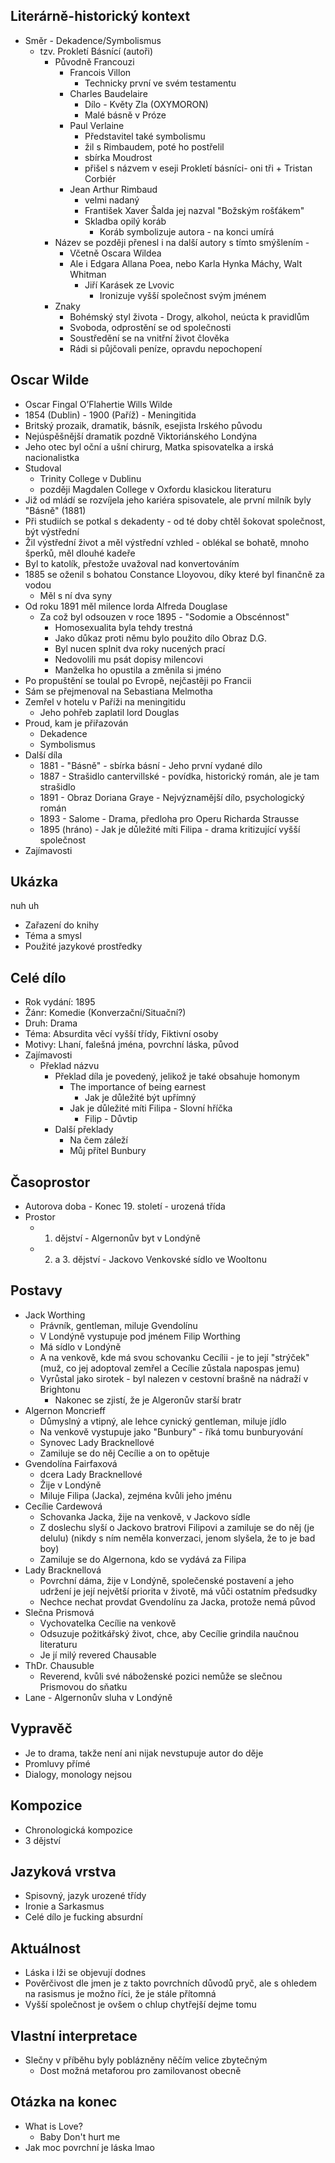 ## Literárně-historický kontext
- Směr - Dekadence/Symbolismus
	- tzv. Prokletí Básnící (autoři)
		- Původně Francouzi
			- Francois Villon
				- Technicky první ve svém testamentu
			- Charles Baudelaire
				- Dílo - Květy Zla (OXYMORON)
				- Malé básně v Próze
			- Paul Verlaine
				- Představitel také symbolismu
				- žil s Rimbaudem, poté ho postřelil
				- sbírka Moudrost
				- přišel s názvem v eseji Prokletí básníci- oni tři + Tristan Corbiér
			- Jean Arthur Rimbaud
				- velmi nadaný
				- František Xaver Šalda jej nazval "Božským rošťákem"
				- Skladba opilý koráb
					- Koráb symbolizuje autora - na konci umírá
		- Název se později přenesl i na další autory s tímto smýšlením - 
			- Včetně Oscara Wildea
			- Ale i Edgara Allana Poea, nebo Karla Hynka Máchy, Walt Whitman
				- Jiří Karásek ze Lvovic
					- Ironizuje vyšší společnost svým jménem
		- Znaky
			- Bohémský styl života  - Drogy, alkohol, neúcta k pravidlům
			- Svoboda, odprostění se od společnosti
			- Soustředění se na vnitřní život člověka
			- Rádi si půjčovali peníze, opravdu nepochopení

## Oscar Wilde
- Oscar Fingal O’Flahertie Wills Wilde
- 1854 (Dublin) - 1900 (Paříž) - Meningitida
- Britský prozaik, dramatik, básník, esejista Irského původu
- Nejúspěšnější dramatik pozdně Viktoriánského Londýna
- Jeho otec byl oční a ušní chirurg, Matka spisovatelka a irská nacionalistka
- Studoval 
	- Trinity College v Dublinu
	- později Magdalen College v Oxfordu klasickou literaturu
- Již od mládí se rozvíjela jeho kariéra spisovatele, ale první milník byly "Básně" (1881)
- Při studiích se potkal s dekadenty - od té doby chtěl šokovat společnost, být výstřední
- Žil výstřední život a měl výstřední vzhled - oblékal se bohatě, mnoho šperků, měl dlouhé kadeře
- Byl to katolík, přestože uvažoval nad konvertováním
- 1885 se oženil s bohatou Constance Lloyovou, díky které byl finančně za vodou
	- Měl s ní dva syny
- Od roku 1891 měl milence lorda Alfreda Douglase
	- Za což byl odsouzen v roce 1895 - "Sodomie a Obscénnost"
		- Homosexualita byla tehdy trestná
		- Jako důkaz proti němu bylo použito dílo Obraz D.G.
		- Byl nucen splnit dva roky nucených prací
		- Nedovolili mu psát dopisy milencovi
		- Manželka ho opustila a změnila si jméno
- Po propuštění se toulal po Evropě, nejčastěji po Francii
- Sám se přejmenoval na Sebastiana Melmotha
- Zemřel v hotelu v Paříži na meningitidu
	- Jeho pohřeb zaplatil lord Douglas
- Proud, kam je přiřazován
	- Dekadence
	- Symbolismus
- Další díla
	- 1881 - "Básně" - sbírka básní - Jeho první vydané dílo
	- 1887 - Strašidlo cantervillské - povídka, historický román, ale je tam strašidlo
	- 1891 - Obraz Doriana Graye - Nejvýznamější dílo, psychologický román
	- 1893 - Salome - Drama, předloha pro Operu Richarda Strausse
	- 1895 (hráno) - Jak je důležité míti Filipa - drama kritizující vyšší společnost
- Zajímavosti
## Ukázka
nuh uh
- Zařazení do knihy
- Téma a smysl
- Použité jazykové prostředky

## Celé dílo
- Rok vydání: 1895
- Žánr: Komedie (Konverzační/Situační?)
- Druh: Drama
- Téma: Absurdita věcí vyšší třídy, Fiktivní osoby
- Motivy: Lhaní, falešná jména, povrchní láska, původ
- Zajímavosti
	- Překlad názvu
		- Překlad díla je povedený, jelikož je také obsahuje homonym
			- The importance of being earnest
				- Jak je důležité být upřímný
			- Jak je důležité míti Filipa - Slovní hříčka
				- Filip - Důvtip
		- Další překlady
			- Na čem záleží
			- Můj přítel Bunbury

## Časoprostor
- Autorova doba - Konec 19. století - urozená třída
- Prostor
	- 1. dějství - Algernonův byt v Londýně 
	-  2. a 3. dějství - Jackovo Venkovské sídlo ve Wooltonu
## Postavy
- Jack Worthing 
	- Právník, gentleman, miluje Gvendolínu
	- V Londýně vystupuje pod jménem Filip Worthing 
	- Má sídlo v Londýně
	- A na venkově, kde má svou schovanku Cecílii - je to její "strýček" (muž, co jej adoptoval zemřel a Cecílie zůstala napospas jemu)
	- Vyrůstal jako sirotek - byl nalezen v cestovní brašně na nádraží v Brightonu
		- Nakonec se zjistí, že je Algeronův starší bratr
- Algernon Moncrieff
	- Důmyslný a vtipný, ale lehce cynický gentleman, miluje jídlo
	- Na venkově vystupuje jako "Bunbury" - říká tomu bunburyování
	- Synovec Lady Bracknellové
	- Zamiluje se do něj Cecílie a on to opětuje
- Gvendolína Fairfaxová 
	- dcera Lady Bracknellové
	- Žije v Londýně
	- Miluje Filipa (Jacka), zejména kvůli jeho jménu
- Cecílie Cardewová
	- Schovanka Jacka, žije na venkově, v Jackovo sídle
	- Z doslechu slyší o Jackovo bratrovi Filipovi a zamiluje se do něj (je delulu) (nikdy s ním neměla konverzaci, jenom slyšela, že to je bad boy)
	- Zamiluje se do Algernona, kdo se vydává za Filipa
- Lady Bracknellová
	- Povrchní dáma, žije v Londýně, společenské postavení a jeho udržení je její největší priorita v životě, má vůči ostatním předsudky
	- Nechce nechat provdat Gvendolínu za Jacka, protože nemá původ
- Slečna Prismová
	- Vychovatelka Cecílie na venkově
	- Odsuzuje požitkářský život, chce, aby Cecílie grindila naučnou literaturu
	- Je jí milý revered Chausable
- ThDr. Chausuble
	- Reverend, kvůli své náboženské pozici nemůže se slečnou Prismovou do sňatku
- Lane - Algernonův sluha v Londýně
## Vypravěč
- Je to drama, takže není ani nijak nevstupuje autor do děje
- Promluvy přímé
- Dialogy, monology nejsou
## Kompozice
- Chronologická kompozice
- 3 dějství
## Jazyková vrstva
- Spisovný, jazyk urozené třídy
- Ironie a Sarkasmus
- Celé dílo je fucking absurdní

## Aktuálnost
- Láska i lži se objevují dodnes
- Pověrčivost dle jmen je z takto povrchních důvodů pryč, ale s ohledem na rasismus je možno říci, že je stále přítomná
- Vyšší společnost je ovšem o chlup chytřejší dejme tomu
## Vlastní interpretace
- Slečny v příběhu byly poblázněny něčím velice zbytečným
	- Dost možná metaforou pro zamilovanost obecně
## Otázka na konec
- What is Love?
	- Baby Don't hurt me
- Jak moc povrchní je láska lmao